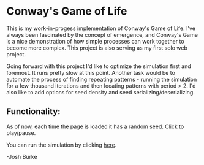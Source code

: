 
# Conway's Game of Life
This is my work-in-progess implementation of Conway's Game of Life. I've always been fascinated by the concept of emergence, and Conway's Game is a nice demonstration of how simple processes can work together to become more complex.
This project is also serving as my first solo web project.

Going forward with this project I'd like to optimize the simulation first and foremost. It runs pretty slow at this point. Another task would be to automate the process of finding repeating patterns - running the simulation for a few thousand iterations and then locating patterns with period > 2. I'd also like to add options for seed density and seed serializing/deserializing.

## Functionality:
As of now, each time the page is loaded it has a random seed. Click to play/pause.

You can run the simulation by clicking [here](http://htmlpreview.github.com/?https://github.com/JoshBurke/Conway/blob/master/docs/index.html).

-Josh Burke
